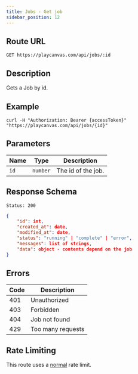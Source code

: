 ```yaml
---
title: Jobs - Get job
sidebar_position: 12
---
```


## Route URL

```none
GET https://playcanvas.com/api/jobs/:id
```

## Description

Gets a Job by id.

## Example

```none
curl -H "Authorization: Bearer {accessToken}" "https://playcanvas.com/api/jobs/{id}"
```

## Parameters

| Name | Type     | Description        |
| ---- | -------- | ------------------ |
| `id` | `number` | The id of the job. |

## Response Schema

```none
Status: 200
```

```json
{
    "id": int,
    "created_at": date,
    "modified_at": date,
    "status": "running" | "complete" | "error",
    "messages": list of strings,
    "data": object - contents depend on the job
}
```

## Errors

| Code | Description       |
| ---- | ----------------- |
| 401  | Unauthorized      |
| 403  | Forbidden         |
| 404  | Job not found     |
| 429  | Too many requests |

## Rate Limiting

This route uses a [normal][1] rate limit.

[1]: /user-manual/api#rate-limiting
